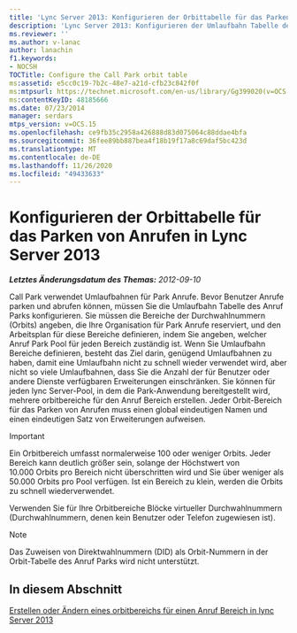 ```yaml
---
title: 'Lync Server 2013: Konfigurieren der Orbittabelle für das Parken von Anrufen'
description: 'Lync Server 2013: Konfigurieren der Umlaufbahn Tabelle des Anruf Parks'
ms.reviewer: ''
ms.author: v-lanac
author: lanachin
f1.keywords:
- NOCSH
TOCTitle: Configure the Call Park orbit table
ms:assetid: e5cc0c19-7b2c-48e7-a21d-cfb23c842f0f
ms:mtpsurl: https://technet.microsoft.com/en-us/library/Gg399020(v=OCS.15)
ms:contentKeyID: 48185666
ms.date: 07/23/2014
manager: serdars
mtps_version: v=OCS.15
ms.openlocfilehash: ce9fb35c2958a426888d83d075064c88ddae4bfa
ms.sourcegitcommit: 36fee89bb887bea4f18b19f17a8c69daf5bc423d
ms.translationtype: MT
ms.contentlocale: de-DE
ms.lasthandoff: 11/26/2020
ms.locfileid: "49433633"
---
```

# <a name="configure-the-call-park-orbit-table-in-lync-server-2013"></a>Konfigurieren der Orbittabelle für das Parken von Anrufen in Lync Server 2013

<div data-xmlns="http://www.w3.org/1999/xhtml">

<div class="topic" data-xmlns="http://www.w3.org/1999/xhtml" data-msxsl="urn:schemas-microsoft-com:xslt" data-cs="https://msdn.microsoft.com/">

<div data-asp="https://msdn2.microsoft.com/asp">



</div>

<div id="mainSection">

<div id="mainBody">

<span> </span>

_**Letztes Änderungsdatum des Themas:** 2012-09-10_

Call Park verwendet Umlaufbahnen für Park Anrufe. Bevor Benutzer Anrufe parken und abrufen können, müssen Sie die Umlaufbahn Tabelle des Anruf Parks konfigurieren. Sie müssen die Bereiche der Durchwahlnummern (Orbits) angeben, die Ihre Organisation für Park Anrufe reserviert, und den Arbeitsplan für diese Bereiche definieren, indem Sie angeben, welcher Anruf Park Pool für jeden Bereich zuständig ist. Wenn Sie Umlaufbahn Bereiche definieren, besteht das Ziel darin, genügend Umlaufbahnen zu haben, damit eine Umlaufbahn nicht zu schnell wieder verwendet wird, aber nicht so viele Umlaufbahnen, dass Sie die Anzahl der für Benutzer oder andere Dienste verfügbaren Erweiterungen einschränken. Sie können für jeden lync Server-Pool, in dem die Park-Anwendung bereitgestellt wird, mehrere orbitbereiche für den Anruf Bereich erstellen. Jeder Orbit-Bereich für das Parken von Anrufen muss einen global eindeutigen Namen und einen eindeutigen Satz von Erweiterungen aufweisen.

<div>


> [!IMPORTANT]  
> Ein Orbitbereich umfasst normalerweise 100 oder weniger Orbits. Jeder Bereich kann deutlich größer sein, solange der Höchstwert von 10.000 Orbits pro Bereich nicht überschritten wird und Sie über weniger als 50.000 Orbits pro Pool verfügen. Ist ein Bereich zu klein, werden die Orbits zu schnell wiederverwendet.



</div>

Verwenden Sie für Ihre Orbitbereiche Blöcke virtueller Durchwahlnummern (Durchwahlnummern, denen kein Benutzer oder Telefon zugewiesen ist).

<div>


> [!NOTE]  
> Das Zuweisen von Direktwahlnummern (DID) als Orbit-Nummern in der Orbit-Tabelle des Anruf Parks wird nicht unterstützt.



</div>

<div>

## <a name="in-this-section"></a>In diesem Abschnitt

[Erstellen oder Ändern eines orbitbereichs für einen Anruf Bereich in lync Server 2013](lync-server-2013-create-or-modify-a-call-park-orbit-range.md)

</div>

</div>

<span> </span>

</div>

</div>

</div>

